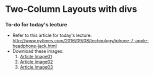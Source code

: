 Two-Column Layouts with divs
============================

### To-do for today's lecture
* Refer to this article for today's lecture: <a href="http://www.nytimes.com/2016/09/08/technology/iphone-7-apple-headphone-jack.html" target="_blank">http://www.nytimes.com/2016/09/08/technology/iphone-7-apple-headphone-jack.html</a>
* Download these images:
    1. <a href="/images/iphone_article_img01.png" target="_blank">Article Image01</a>
    2. <a href="/images/iphone_article_img02.jpg" target="_blank">Article Image02</a>
    3. <a href="/images/iphone_article_img03.jpg" target="_blank">Article Image03</a>
